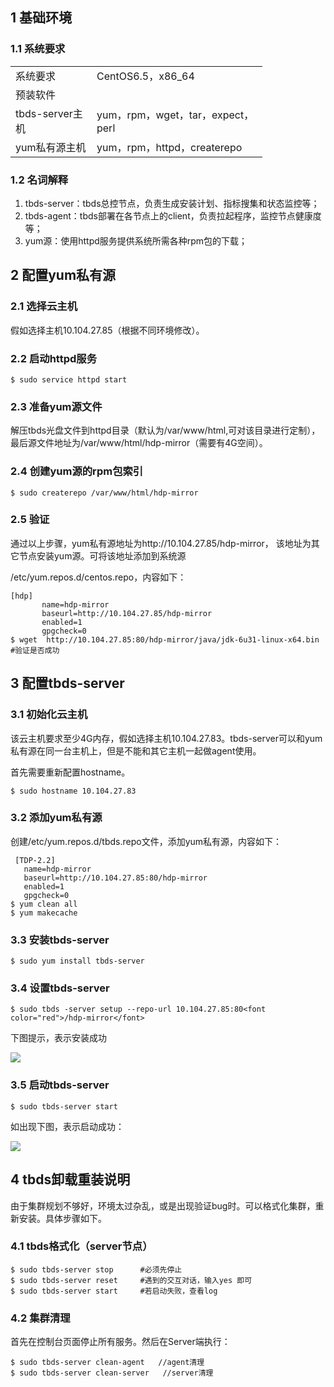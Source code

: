 ## 1 基础环境

### 1.1 系统要求
<table style="display:table;width:80%;"class="t">

<tbody><tr>
<td> 系统要求
</td><td> CentOS6.5，x86_64
</td></tr>
<tr>
<td colspan="2">预装软件
</td></tr>
<tr>
<td> tbds-server主机
</td><td> yum，rpm，wget，tar，expect，perl
</td></tr>
<tr>
<td> yum私有源主机
</td><td> yum，rpm，httpd，createrepo
</td></tr></tbody></table>

### 1.2 名词解释

1)	tbds-server：tbds总控节点，负责生成安装计划、指标搜集和状态监控等；
2)	tbds-agent：tbds部署在各节点上的client，负责拉起程序，监控节点健康度等；
3)	yum源：使用httpd服务提供系统所需各种rpm包的下载；

## 2 配置yum私有源

### 2.1 选择云主机

假如选择主机10.104.27.85（根据不同环境修改）。

### 2.2 启动httpd服务

```
$ sudo service httpd start
```

### 2.3 准备yum源文件

解压tbds光盘文件到httpd目录（默认为/var/www/html,可对该目录进行定制），最后源文件地址为/var/www/html/hdp-mirror（需要有4G空间）。

### 2.4 创建yum源的rpm包索引

```
$ sudo createrepo /var/www/html/hdp-mirror
```
### 2.5 验证

通过以上步骤，yum私有源地址为http://10.104.27.85/hdp-mirror， 该地址为其它节点安装yum源。可将该地址添加到系统源

/etc/yum.repos.d/centos.repo，内容如下：

      
```
[hdp]
       name=hdp-mirror
       baseurl=http://10.104.27.85/hdp-mirror
       enabled=1
       gpgcheck=0
$ wget  http://10.104.27.85:80/hdp-mirror/java/jdk-6u31-linux-x64.bin
#验证是否成功
```

## 3 配置tbds-server

### 3.1 初始化云主机

该云主机要求至少4G内存，假如选择主机10.104.27.83。tbds-server可以和yum私有源在同一台主机上，但是不能和其它主机一起做agent使用。

首先需要重新配置hostname。

```
$ sudo hostname 10.104.27.83
```

### 3.2 添加yum私有源

创建/etc/yum.repos.d/tbds.repo文件，添加yum私有源，内容如下：

```
 [TDP-2.2]
   name=hdp-mirror
   baseurl=http://10.104.27.85:80/hdp-mirror
   enabled=1
   gpgcheck=0
$ yum clean all     
$ yum makecache
```

### 3.3 安装tbds-server

```
$ sudo yum install tbds-server
```

### 3.4 设置tbds-server

```
$ sudo tbds -server setup --repo-url 10.104.27.85:80<font color="red">/hdp-mirror</font>
```

下图提示，表示安装成功

![](//qzonestyle.gtimg.cn/qzone/vas/opensns/res/img/TBDSjs-3.png)

### 3.5 启动tbds-server

```
$ sudo tbds-server start
```
如出现下图，表示启动成功：

![](//qzonestyle.gtimg.cn/qzone/vas/opensns/res/img/TBDSjs-4.png)

## 4 tbds卸载重装说明

由于集群规划不够好，环境太过杂乱，或是出现验证bug时。可以格式化集群，重新安装。具体步骤如下。

### 4.1 tbds格式化（server节点）


```
$ sudo tbds-server stop      #必须先停止
$ sudo tbds-server reset     #遇到的交互对话，输入yes 即可
$ sudo tbds-server start     #若启动失败，查看log
```

### 4.2 集群清理
首先在控制台页面停止所有服务。然后在Server端执行：

```
$ sudo tbds-server clean-agent   //agent清理
$ sudo tbds-server clean-server   //server清理
```
